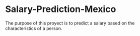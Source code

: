 # Salary-Prediction-Mexico

The purpose of this proyect is to predict a salary based on the characteristics of a person.
